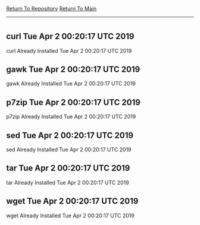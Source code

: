 [Return To Repository](https://github.com/deathbybandaid/piholeparser/)
[Return To Main](https://github.com/deathbybandaid/piholeparser/blob/master/RecentRunLogs/Mainlog.md)
____________________________________
# 
## curl Tue Apr 2 00:20:17 UTC 2019
curl Already Installed Tue Apr 2 00:20:17 UTC 2019
## gawk Tue Apr 2 00:20:17 UTC 2019
gawk Already Installed Tue Apr 2 00:20:17 UTC 2019
## p7zip Tue Apr 2 00:20:17 UTC 2019
p7zip Already Installed Tue Apr 2 00:20:17 UTC 2019
## sed Tue Apr 2 00:20:17 UTC 2019
sed Already Installed Tue Apr 2 00:20:17 UTC 2019
## tar Tue Apr 2 00:20:17 UTC 2019
tar Already Installed Tue Apr 2 00:20:17 UTC 2019
## wget Tue Apr 2 00:20:17 UTC 2019
wget Already Installed Tue Apr 2 00:20:17 UTC 2019
